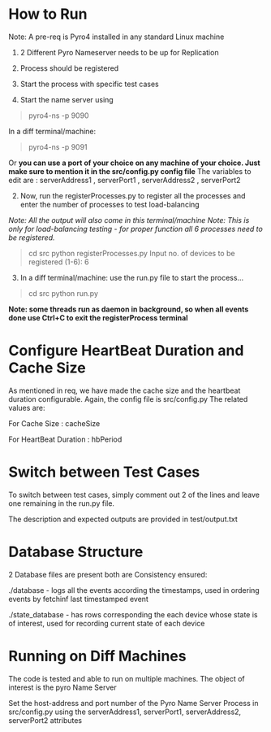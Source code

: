# How to Run

Note: A pre-req is Pyro4 installed in any standard Linux machine

1. 2 Different Pyro Nameserver needs to be up for Replication
2. Process should be registered 
3. Start the process with specific test cases

1. Start the name server using 

> pyro4-ns -p 9090

In a diff terminal/machine:

> pyro4-ns -p 9091

Or **you can use a port of your choice on any machine of your choice. Just make sure to mention it in the src/config.py config file**
The variables to edit are : serverAddress1 , serverPort1 , serverAddress2 , serverPort2


2. Now, run the registerProcesses.py to register all the processes and enter the number of processes to test load-balancing

*Note: All the output will also come in this terminal/machine*
*Note: This is only for load-balancing testing - for proper function all 6 processes need to be registered.*

> cd src
> python registerProcesses.py
Input no. of devices to be registered (1-6): 6


3. In a diff terminal/machine:
use the run.py file to start the process...

> cd src
> python run.py

**Note: some threads run as daemon in background, so when all events done use Ctrl+C to exit the registerProcess terminal**

# Configure HeartBeat Duration and Cache Size

As mentioned in req, we have made the cache size and the heartbeat duration configurable. Again, the config file is src/config.py 
The related values are:

For Cache Size : cacheSize

For HeartBeat Duration : hbPeriod

# Switch between Test Cases

To switch between test cases, simply comment out 2 of the lines and leave one remaining in the run.py file.

The description and expected outputs are provided in test/output.txt

# Database Structure

2 Database files are present both are Consistency ensured:

 ./database - logs all the events according the timestamps, used in ordering events by fetchinf last timestamped event

 ./state_database - has rows corresponding the each device whose state is of interest, used for recording current state of each device


# Running on Diff Machines

The code is tested and able to run on multiple machines. The object of interest is the pyro Name Server

Set the host-address and port number of the Pyro Name Server Process in src/config.py using the serverAddress1, serverPort1, serverAddress2, serverPort2 attributes



